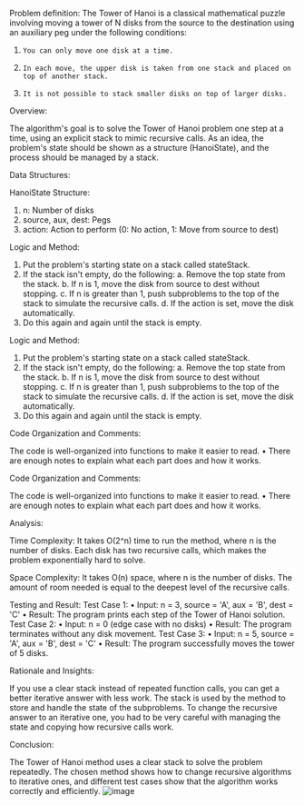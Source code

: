 Problem definition:
The Tower of Hanoi is a classical mathematical puzzle involving moving a tower of N disks from the source to the destination using an auxiliary peg under the following conditions: 
1.     You can only move one disk at a time.
2.     In each move, the upper disk is taken from one stack and placed on top of another stack.
3.     It is not possible to stack smaller disks on top of larger disks.

Overview:

The algorithm's goal is to solve the Tower of Hanoi problem one step at a time, using an explicit stack to mimic recursive calls. As an idea, the problem's state should be shown as a structure (HanoiState), and the process should be managed by a stack.


Data Structures:

HanoiState Structure:
1.	n: Number of disks
2.	source, aux, dest: Pegs
3.	action: Action to perform (0: No action, 1: Move from source to dest)


Logic and Method:

1. Put the problem's starting state on a stack called stateStack.
2. If the stack isn't empty, do the following: a. Remove the top state from the stack. b. If n is 1, move the disk from source to dest without stopping. c. If n is greater than 1, push subproblems to the top of the stack to simulate the recursive calls. d. If the action is set, move the disk automatically.
3. Do this again and again until the stack is empty.

Logic and Method:

1. Put the problem's starting state on a stack called stateStack.
2. If the stack isn't empty, do the following: a. Remove the top state from the stack. b. If n is 1, move the disk from source to dest without stopping. c. If n is greater than 1, push subproblems to the top of the stack to simulate the recursive calls. d. If the action is set, move the disk automatically.
3. Do this again and again until the stack is empty.



Code Organization and Comments:

The code is well-organized into functions to make it easier to read. • There are enough notes to explain what each part does and how it works.

Code Organization and Comments:

The code is well-organized into functions to make it easier to read. • There are enough notes to explain what each part does and how it works.

Analysis:

Time Complexity: It takes O(2^n) time to run the method, where n is the number of disks.
Each disk has two recursive calls, which makes the problem exponentially hard to solve.

Space Complexity: It takes O(n) space, where n is the number of disks.
The amount of room needed is equal to the deepest level of the recursive calls.


Testing and Result:
Test Case 1:
•	Input: n = 3, source = 'A', aux = 'B', dest = 'C'
•	Result: The program prints each step of the Tower of Hanoi solution.
Test Case 2:
•	Input: n = 0 (edge case with no disks)
•	Result: The program terminates without any disk movement.
Test Case 3:
•	Input: n = 5, source = 'A', aux = 'B', dest = 'C'
•	Result: The program successfully moves the tower of 5 disks.


Rationale and Insights:

If you use a clear stack instead of repeated function calls, you can get a better iterative answer with less work. The stack is used by the method to store and handle the state of the subproblems.
To change the recursive answer to an iterative one, you had to be very careful with managing the state and copying how recursive calls work.

Conclusion:

The Tower of Hanoi method uses a clear stack to solve the problem repeatedly. The chosen method shows how to change recursive algorithms to iterative ones, and different test cases show that the algorithm works correctly and efficiently.
![image](https://github.com/payammizori/Tower-of-Hanoi-Algorithm/assets/86834326/f6eefd9a-e1e4-4329-9d8d-d345e4d188be)
